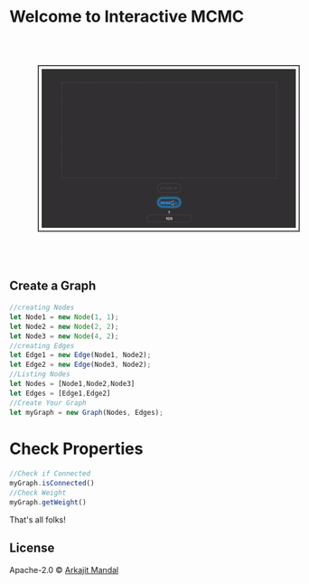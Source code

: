 # Welcome to Interactive MCMC
 
<img width="450"  src="GraphDemo.gif" style="max-width:100%;padding: 5px;border: 2px solid #444;margin: 50px;">

## Create a Graph

```js
//creating Nodes
let Node1 = new Node(1, 1);
let Node2 = new Node(2, 2);
let Node3 = new Node(4, 2);
//creating Edges
let Edge1 = new Edge(Node1, Node2);
let Edge2 = new Edge(Node3, Node2);
//Listing Nodes
let Nodes = [Node1,Node2,Node3]
let Edges = [Edge1,Edge2]
//Create Your Graph
let myGraph = new Graph(Nodes, Edges);
```
# Check Properties
```js
//Check if Connected
myGraph.isConnected()
//Check Weight
myGraph.getWeight()
```

That's all folks!
## License

Apache-2.0 © [Arkajit Mandal](MCMC,Graph,Connectivity)


[npm-image]: https://badge.fury.io/js/graph-mcmc.svg
[npm-url]: https://npmjs.org/package/graph-mcmc
[travis-image]: https://travis-ci.org/arkajitmandal/graph-mcmc.svg?branch=master
[travis-url]: https://travis-ci.org/arkajitmandal/graph-mcmc
[daviddm-image]: https://david-dm.org/arkajitmandal/graph-mcmc.svg?theme=shields.io
[daviddm-url]: https://david-dm.org/arkajitmandal/graph-mcmc
